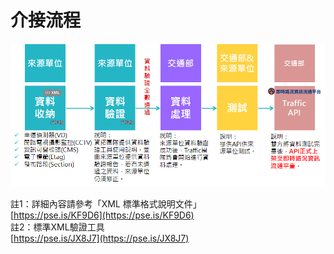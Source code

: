 # 介接流程

![](../.gitbook/assets/image%20%2864%29.png)

註1：詳細內容請參考「XML 標準格式說明文件」   
           [https://pse.is/KF9D6](https://pse.is/KF9D6)  
註2：標準XML驗證工具   
           [https://pse.is/JX8J7](https://pse.is/JX8J7)

